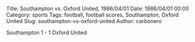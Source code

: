 Title: Southampton vs. Oxford United, 1986/04/01
Date: 1986/04/01 00:00
Category: sports
Tags: football, football scores, Southampton, Oxford United
Slug: southampton-vs-oxford-united
Author: carbonero


Southampton 1 - 1 Oxford United
